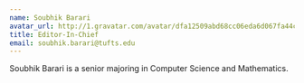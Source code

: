 ```yaml
---
name: Soubhik Barari
avatar_url: http://1.gravatar.com/avatar/dfa12509abd68cc06eda6d067fa44cdd?s=330&amp;d=http%3A%2F%2F1.gravatar.com%2Favatar%2Fad516503a11cd5ca435acc9bb6523536%3Fs%3D330&amp;r=G
title: Editor-In-Chief
email: soubhik.barari@tufts.edu
---
```


Soubhik Barari is a senior majoring in Computer Science and Mathematics.